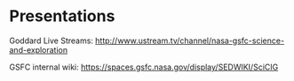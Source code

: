 # Presentations

Goddard Live Streams: http://www.ustream.tv/channel/nasa-gsfc-science-and-exploration

GSFC internal wiki: https://spaces.gsfc.nasa.gov/display/SEDWIKI/SciCIG
